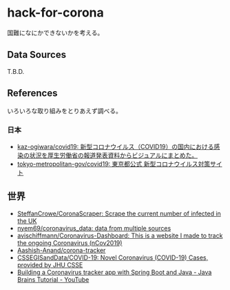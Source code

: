 hack-for-corona
===

国難になにかできないかを考える。

## Data Sources

T.B.D.

## References

いろいろな取り組みをとりあえず調べる。

### 日本

* [kaz\-ogiwara/covid19: 新型コロナウイルス（COVID19）の国内における感染の状況を厚生労働省の報道発表資料からビジュアルにまとめた。](https://github.com/kaz-ogiwara/covid19)
* [tokyo\-metropolitan\-gov/covid19: 東京都公式 新型コロナウイルス対策サイト](https://github.com/tokyo-metropolitan-gov/covid19)

## 世界

* [SteffanCrowe/CoronaScraper: Scrape the current number of infected in the UK](https://github.com/SteffanCrowe/CoronaScraper)
* [nyem69/coronavirus\_data: data from multiple sources](https://github.com/nyem69/coronavirus_data)
* [avischiffmann/Coronavirus\-Dashboard: This is a website I made to track the ongoing Coronavirus \(nCov2019\)](https://github.com/avischiffmann/Coronavirus-Dashboard)
* [Aashish\-Anand/corona\-tracker](https://github.com/Aashish-Anand/corona-tracker)
* [CSSEGISandData/COVID\-19: Novel Coronavirus \(COVID\-19\) Cases, provided by JHU CSSE](https://github.com/CSSEGISandData/COVID-19)
* [Building a Coronavirus tracker app with Spring Boot and Java \- Java Brains Tutorial \- YouTube](https://www.youtube.com/watch?v=8hjNG9GZGnQ)


